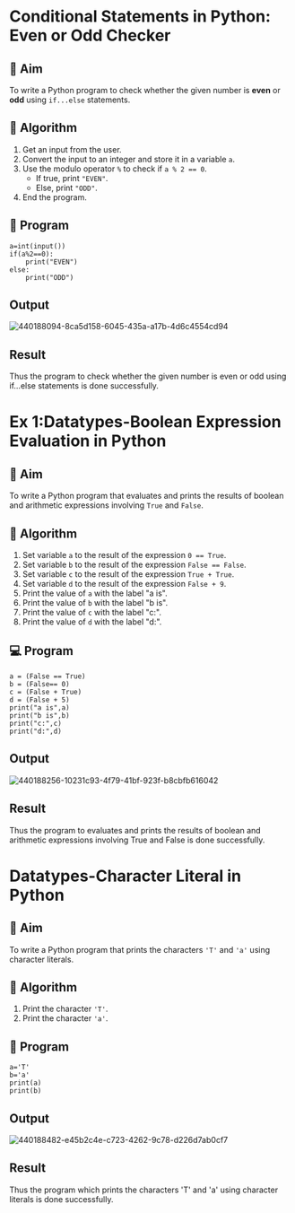 # Conditional Statements in Python: Even or Odd Checker

## 🎯 Aim
To write a Python program to check whether the given number is **even** or **odd** using `if...else` statements.

## 🧠 Algorithm
1. Get an input from the user.
2. Convert the input to an integer and store it in a variable `a`.
3. Use the modulo operator `%` to check if `a % 2 == 0`.
   - If true, print `"EVEN"`.
   - Else, print `"ODD"`.
4. End the program.

## 🧾 Program
```
a=int(input())
if(a%2==0):
    print("EVEN")
else:
    print("ODD")
```

## Output
![440188094-8ca5d158-6045-435a-a17b-4d6c4554cd94](https://github.com/user-attachments/assets/b2c939af-8660-4aa3-965f-8fd67e81f1ee)










## Result
Thus the program to check whether the given number is even or odd using if...else statements is done successfully.

# Ex 1:Datatypes-Boolean Expression Evaluation in Python

## 🎯 Aim
To write a Python program that evaluates and prints the results of boolean and arithmetic expressions involving `True` and `False`.

## 🧠 Algorithm
1. Set variable `a` to the result of the expression `0 == True`.
2. Set variable `b` to the result of the expression `False == False`.
3. Set variable `c` to the result of the expression `True + True`.
4. Set variable `d` to the result of the expression `False + 9`.
5. Print the value of `a` with the label "a is".
6. Print the value of `b` with the label "b is".
7. Print the value of `c` with the label "c:".
8. Print the value of `d` with the label "d:".

## 💻 Program
```
a = (False == True)
b = (False== 0)
c = (False + True)
d = (False + 5)
print("a is",a)
print("b is",b)
print("c:",c)
print("d:",d)
```
## Output
![440188256-10231c93-4f79-41bf-923f-b8cbfb616042](https://github.com/user-attachments/assets/51c59dde-686d-4391-9045-df66e96e40a8)

## Result
Thus the program to evaluates and prints the results of boolean and arithmetic expressions involving True and False is done successfully.
# Datatypes-Character Literal in Python

## 🎯 Aim
To write a Python program that prints the characters `'T'` and `'a'` using character literals.

## 🧠 Algorithm
1. Print the character `'T'`.
2. Print the character `'a'`.

## 🧾 Program
```
a='T'
b='a'
print(a)
print(b)
```
## Output
![440188482-e45b2c4e-c723-4262-9c78-d226d7ab0cf7](https://github.com/user-attachments/assets/140610d7-036c-4177-8b5f-9fbc57859f69)

## Result
Thus the program which prints the characters 'T' and 'a' using character literals is done successfully.
